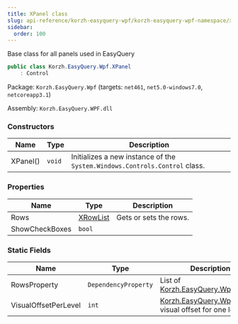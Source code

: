 ```yaml
---
title: XPanel class
slug: api-reference/korzh-easyquery-wpf/korzh-easyquery-wpf-namespace/xpanel-class
sidebar:
  order: 100
---
```


Base class for all panels used in EasyQuery
```csharp
public class Korzh.EasyQuery.Wpf.XPanel
    : Control

```
Package: `Korzh.EasyQuery.Wpf` (targets: `net461`, `net5.0-windows7.0`, `netcoreapp3.1`)

Assembly: `Korzh.EasyQuery.WPF.dll`

### Constructors

| Name | Type | Description | 
| --- | --- | --- | 
| XPanel() | `void` | Initializes a new instance of the `System.Windows.Controls.Control` class. | 


### Properties

| Name | Type | Description | 
| --- | --- | --- | 
| Rows | [XRowList](///easyquery/docs/api-reference/korzh-easyquery-wpf/korzh-easyquery-wpf-namespace/xrowlist-class) | Gets or sets the rows. | 
| ShowCheckBoxes | `bool` |  | 


### Static Fields

| Name | Type | Description | 
| --- | --- | --- | 
| RowsProperty | `DependencyProperty` | List of [Korzh.EasyQuery.Wpf.XRow](///easyquery/docs/api-reference/korzh-easyquery-wpf/korzh-easyquery-wpf-namespace/xrow-class) | 
| VisualOffsetPerLevel | `int` | [Korzh.EasyQuery.Wpf.XRow](///easyquery/docs/api-reference/korzh-easyquery-wpf/korzh-easyquery-wpf-namespace/xrow-class)'s visual offset for one level |
